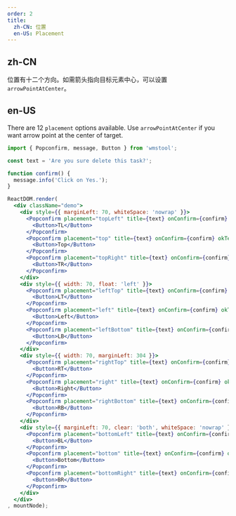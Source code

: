```yaml
---
order: 2
title:
  zh-CN: 位置
  en-US: Placement
---
```


## zh-CN

位置有十二个方向。如需箭头指向目标元素中心，可以设置 `arrowPointAtCenter`。

## en-US

There are 12 `placement` options available. Use `arrowPointAtCenter` if you want arrow point at the center of target.

````jsx
import { Popconfirm, message, Button } from 'wmstool';

const text = 'Are you sure delete this task?';

function confirm() {
  message.info('Click on Yes.');
}

ReactDOM.render(
  <div className="demo">
    <div style={{ marginLeft: 70, whiteSpace: 'nowrap' }}>
      <Popconfirm placement="topLeft" title={text} onConfirm={confirm} okText="Yes" cancelText="No">
        <Button>TL</Button>
      </Popconfirm>
      <Popconfirm placement="top" title={text} onConfirm={confirm} okText="Yes" cancelText="No">
        <Button>Top</Button>
      </Popconfirm>
      <Popconfirm placement="topRight" title={text} onConfirm={confirm} okText="Yes" cancelText="No">
        <Button>TR</Button>
      </Popconfirm>
    </div>
    <div style={{ width: 70, float: 'left' }}>
      <Popconfirm placement="leftTop" title={text} onConfirm={confirm} okText="Yes" cancelText="No">
        <Button>LT</Button>
      </Popconfirm>
      <Popconfirm placement="left" title={text} onConfirm={confirm} okText="Yes" cancelText="No">
        <Button>Left</Button>
      </Popconfirm>
      <Popconfirm placement="leftBottom" title={text} onConfirm={confirm} okText="Yes" cancelText="No">
        <Button>LB</Button>
      </Popconfirm>
    </div>
    <div style={{ width: 70, marginLeft: 304 }}>
      <Popconfirm placement="rightTop" title={text} onConfirm={confirm} okText="Yes" cancelText="No">
        <Button>RT</Button>
      </Popconfirm>
      <Popconfirm placement="right" title={text} onConfirm={confirm} okText="Yes" cancelText="No">
        <Button>Right</Button>
      </Popconfirm>
      <Popconfirm placement="rightBottom" title={text} onConfirm={confirm} okText="Yes" cancelText="No">
        <Button>RB</Button>
      </Popconfirm>
    </div>
    <div style={{ marginLeft: 70, clear: 'both', whiteSpace: 'nowrap' }}>
      <Popconfirm placement="bottomLeft" title={text} onConfirm={confirm} okText="Yes" cancelText="No">
        <Button>BL</Button>
      </Popconfirm>
      <Popconfirm placement="bottom" title={text} onConfirm={confirm} okText="Yes" cancelText="No">
        <Button>Bottom</Button>
      </Popconfirm>
      <Popconfirm placement="bottomRight" title={text} onConfirm={confirm} okText="Yes" cancelText="No">
        <Button>BR</Button>
      </Popconfirm>
    </div>
  </div>
, mountNode);
````

<style>
.code-box-demo .demo {
  overflow: auto;
}
.code-box-demo .wmstool-popover-wrap > a {
  margin-right: 8px;
}
.code-box-demo .wmstool-btn {
  margin-right: 8px;
  margin-bottom: 8px;
}
#components-popconfirm-demo-placement .wmstool-btn {
  width: 70px;
  text-align: center;
  padding: 0;
}
</style>
